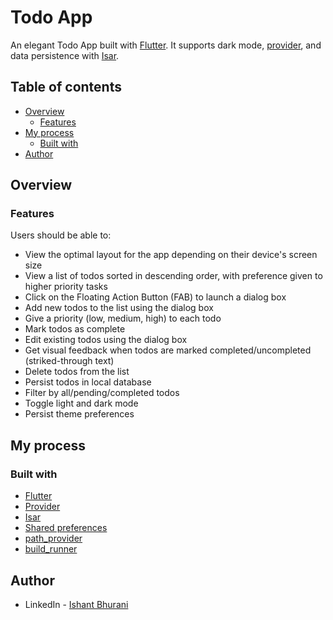 # Todo App

An elegant Todo App built with [Flutter](https://flutter.dev/). It supports dark mode, [provider](https://pub.dev/packages/provider), and data persistence with [Isar](https://isar.dev/).

## Table of contents

- [Overview](#overview)
  - [Features](#features)
- [My process](#my-process)
  - [Built with](#built-with)
- [Author](#author)

## Overview

### Features

Users should be able to:

- View the optimal layout for the app depending on their device's screen size
- View a list of todos sorted in descending order, with preference given to higher priority tasks
- Click on the Floating Action Button (FAB) to launch a dialog box
- Add new todos to the list using the dialog box
- Give a priority (low, medium, high) to each todo
- Mark todos as complete
- Edit existing todos using the dialog box
- Get visual feedback when todos are marked completed/uncompleted (striked-through text)
- Delete todos from the list
- Persist todos in local database
- Filter by all/pending/completed todos
- Toggle light and dark mode
- Persist theme preferences

## My process

### Built with

- [Flutter](https://flutter.dev/)
- [Provider](https://pub.dev/packages/provider)
- [Isar](https://pub.dev/packages/isar)
- [Shared preferences](https://pub.dev/packages/shared_preferences)
- [path_provider](https://pub.dev/packages/path_provider)
- [build_runner](https://pub.dev/packages/build_runner)

## Author

- LinkedIn - [Ishant Bhurani](https://www.linkedin.com/in/ishant-bhurani/)
